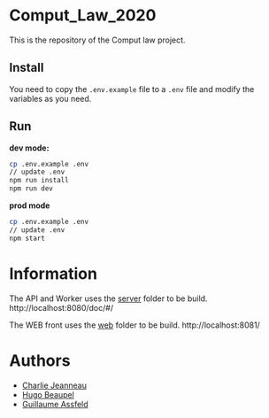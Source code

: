 # Comput_Law_2020

This is the repository of the Comput law project.

## Install

You need to copy the `.env.example` file to a `.env` file and modify the variables as you need.

## Run

**dev mode:**

```bash
cp .env.example .env
// update .env
npm run install
npm run dev
```

**prod mode**

```bash
cp .env.example .env
// update .env
npm start
```

# Information

The API and Worker uses the [server](./server) folder to be build.
http://localhost:8080/doc/#/

The WEB front uses the [web](./web) folder to be build.
http://localhost:8081/

# Authors
* [Charlie Jeanneau](https://github.com/JeSuisCharlie1)
* [Hugo Beaupel](https://github.com/WalaceBone)
* [Guillaume Assfeld](https://github.com/Assgui)
